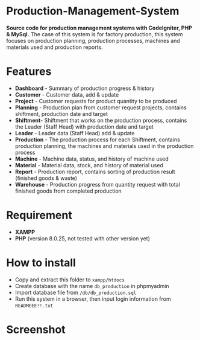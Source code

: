 # Production-Management-System
**Source code for production management systems with CodeIgniter, PHP & MySql.**
The case of this system is for factory production, this system focuses on production planning, production processes, machines and materials used and production reports.

# Features
- **Dashboard** - Summary of production progress & history </br>
- **Customer** - Customer data, add & update </br>
- **Project** - Customer requests for product quantity to be produced</br>
- **Planning** - Production plan from customer request projects, contains shiftment, production date and target</br>
- **Shiftment**- Shiftment that works on the production process, contains the Leader (Staff Head) with production date and target</br>
- **Leader** -  Leader data (Staff Head) add & update</br>
- **Production** - The production process for each Shiftment, contains production planning, the machines and materials used in the production process</br>
- **Machine** - Machine data, status, and history of machine used</br>
- **Material** - Material data, stock, and history of material used</br>
- **Report** - Production report, contains sorting of production result (finished goods & waste)</br>
- **Warehouse** - Production progress from quantity request with total finished goods from completed production</br>

# Requirement
- **XAMPP**
- **PHP** (version 8.0.25, not tested with other version yet)

# How to install
- Copy and extract this folder to ``xampp/htdocs``
- Create database with the name ``db_production`` in phpmyadmin
- Import database file from ``/db/db_production.sql``
- Run this system in a browser, then input login information from ``READMEEE!!.txt``

# Screenshot
